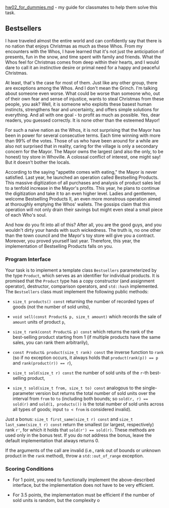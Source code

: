 [hw02_for_dummies.md](guide/hw02_for_dummies.md) - my guide for classmates to help them solve this task.

## Bestsellers

I have traveled almost the entire world and can confidently say that there is no nation that enjoys Christmas as much as these Whos. From my encounters with the Whos, I have learned that it's not just the anticipation of presents, fun in the snow, and time spent with family and friends. What the Whos feel for Christmas comes from deep within their hearts, and I would dare to call it an instinctive desire or primal need for a happy and peaceful Christmas.

At least, that's the case for most of them. Just like any other group, there are exceptions among the Whos. And I don't mean the Grinch. I'm talking about someone even worse. What could be worse than someone who, out of their own fear and sense of injustice, wants to steal Christmas from these people, you ask? Well, it is someone who exploits these basest human instincts, strengthens fear and uncertainty, and offers simple solutions for everything. And all with one goal - to profit as much as possible. Yes, dear readers, you guessed correctly. It is none other than the esteemed Mayor!

For such a naive nation as the Whos, it is not surprising that the Mayor has been in power for several consecutive terms. Each time winning with more than 99% of the votes. Those of us who have been around for a while are also not surprised that in reality, caring for the village is only a secondary concern for the Mayor. The Mayor owns the largest (and also the only, to be honest) toy store in Whoville. A colossal conflict of interest, one might say! But it doesn't bother the locals.

According to the saying "appetite comes with eating," the Mayor is never satisfied. Last year, he launched an operation called Bestselling Products. This massive digitization of all purchases and analysis of product sales led to a tenfold increase in the Mayor's profits. This year, he plans to continue the digitization and take it to an even higher level. Ladies and gentlemen, welcome Bestselling Products II, an even more monstrous operation aimed at thoroughly emptying the Whos' wallets. The gossips claim that this operation will not only drain their savings but might even steal a small piece of each Who's soul.

And how do you fit into all of this? After all, you are the good guys, and you wouldn't dirty your hands with such wickedness. The truth is, no one other than the town council and the Mayor's toy store will give you a contract. Moreover, you proved yourself last year. Therefore, this year, the implementation of Bestselling Products falls on you.

### Program Interface

Your task is to implement a template class `Bestsellers` parameterized by the type `Product`, which serves as an identifier for individual products. It is promised that the `Product` type has a copy constructor (and assignment operator), destructor, comparison operators, and `std::hash` implemented. The `Bestsellers` class must implement the following public methods:

- `size_t products() const` returning the number of recorded types of goods (not the number of sold units),

- `void sell(const Product& p, size_t amount)` which records the sale of `amount` units of product `p`,

- `size_t rank(const Product& p) const` which returns the rank of the best-selling product starting from 1 (if multiple products have the same sales, you can rank them arbitrarily),

- `const Product& product(size_t rank) const` the inverse function to `rank` (so if no exception occurs, it always holds that `product(rank(p)) == p` and `rank(product(r)) == r`),

- `size_t sold(size_t r) const` the number of sold units of the `r`-th best-selling product,

- `size_t sold(size_t from, size_t to) const` analogous to the single-parameter version but returns the total number of sold units over the interval from `from` to `to` (including both bounds; so `sold(r, r) == sold(r)` and `sold(1, products())` is the total number of sold units across all types of goods; input `to < from` is considered invalid).

Just a bonus: `size_t first_same(size_t r) const` and `size_t last_same(size_t r) const` return the smallest (or largest, respectively) rank `r'`, for which it holds that `sold(r') == sold(r)`. These methods are used only in the bonus test. If you do not address the bonus, leave the default implementation that always returns 0.

If the arguments of the call are invalid (i.e., rank out of bounds or unknown product in the `rank` method), throw a `std::out_of_range` exception.

### Scoring Conditions

- For 1 point, you need to functionally implement the above-described interface, but the implementation does not have to be very efficient.

- For 3.5 points, the implementation must be efficient if the number of sold units is random, but the complexity o
